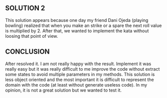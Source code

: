 ## SOLUTION 2

This solution appears because one day my friend Dani Ojeda (playing bowling) realized that when you make an strike or
a spare the next roll value is multiplied by 2. After that, we wanted to implement the kata without loosing that point of
view. 

## CONCLUSION

After resolved it. I am not really happy with the result. Implement it was really easy but it was really difficult to me
improve the code without extract some states to avoid multiple parameters in my methods. This solution is less object 
oriented and the most important it is difficult to represent the domain with the code (at least without generate
useless code). In my opinion, it is not a great solution but we wanted to test it.

